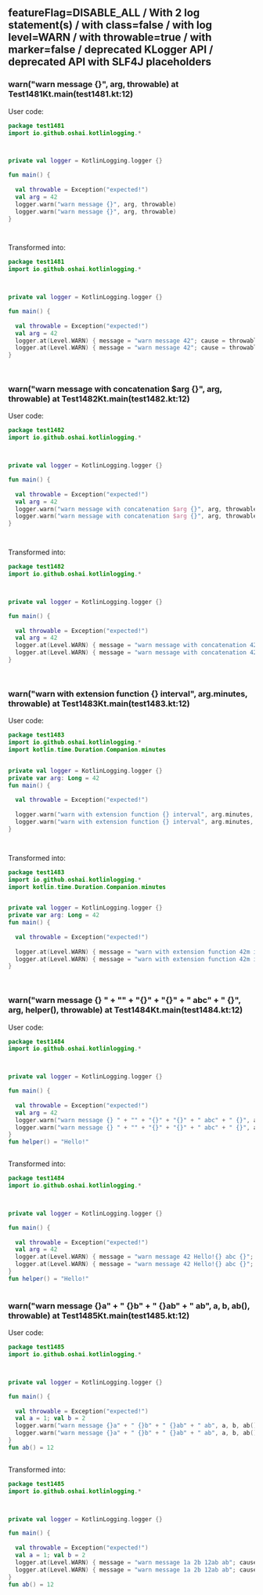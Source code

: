 ## featureFlag=DISABLE_ALL / With 2 log statement(s) / with class=false / with log level=WARN / with throwable=true / with marker=false / deprecated KLogger API / deprecated API with SLF4J placeholders



###  warn("warn message {}", arg, throwable) at Test1481Kt.main(test1481.kt:12)

User code:
```kotlin
package test1481
import io.github.oshai.kotlinlogging.*



private val logger = KotlinLogging.logger {}

fun main() {
  
  val throwable = Exception("expected!")
  val arg = 42
  logger.warn("warn message {}", arg, throwable)
  logger.warn("warn message {}", arg, throwable)
}




```
  
Transformed into:
```kotlin
package test1481
import io.github.oshai.kotlinlogging.*



private val logger = KotlinLogging.logger {}

fun main() {
  
  val throwable = Exception("expected!")
  val arg = 42
  logger.at(Level.WARN) { message = "warn message 42"; cause = throwable; internalCompilerData = KLoggingEventBuilder.InternalCompilerData(messageTemplate = "warn message {}")
  logger.at(Level.WARN) { message = "warn message 42"; cause = throwable; internalCompilerData = KLoggingEventBuilder.InternalCompilerData(messageTemplate = "warn message {}")
}




```

###  warn("warn message with concatenation $arg {}", arg, throwable) at Test1482Kt.main(test1482.kt:12)

User code:
```kotlin
package test1482
import io.github.oshai.kotlinlogging.*



private val logger = KotlinLogging.logger {}

fun main() {
  
  val throwable = Exception("expected!")
  val arg = 42
  logger.warn("warn message with concatenation $arg {}", arg, throwable)
  logger.warn("warn message with concatenation $arg {}", arg, throwable)
}




```
  
Transformed into:
```kotlin
package test1482
import io.github.oshai.kotlinlogging.*



private val logger = KotlinLogging.logger {}

fun main() {
  
  val throwable = Exception("expected!")
  val arg = 42
  logger.at(Level.WARN) { message = "warn message with concatenation 42 42"; cause = throwable; internalCompilerData = KLoggingEventBuilder.InternalCompilerData(messageTemplate = "warn message with concatenation 42 {}")
  logger.at(Level.WARN) { message = "warn message with concatenation 42 42"; cause = throwable; internalCompilerData = KLoggingEventBuilder.InternalCompilerData(messageTemplate = "warn message with concatenation 42 {}")
}




```

###  warn("warn with extension function {} interval", arg.minutes, throwable) at Test1483Kt.main(test1483.kt:12)

User code:
```kotlin
package test1483
import io.github.oshai.kotlinlogging.*
import kotlin.time.Duration.Companion.minutes


private val logger = KotlinLogging.logger {}
private var arg: Long = 42
fun main() {
  
  val throwable = Exception("expected!")
  
  logger.warn("warn with extension function {} interval", arg.minutes, throwable)
  logger.warn("warn with extension function {} interval", arg.minutes, throwable)
}




```
  
Transformed into:
```kotlin
package test1483
import io.github.oshai.kotlinlogging.*
import kotlin.time.Duration.Companion.minutes


private val logger = KotlinLogging.logger {}
private var arg: Long = 42
fun main() {
  
  val throwable = Exception("expected!")
  
  logger.at(Level.WARN) { message = "warn with extension function 42m interval"; cause = throwable; internalCompilerData = KLoggingEventBuilder.InternalCompilerData(messageTemplate = "warn with extension function {} interval")
  logger.at(Level.WARN) { message = "warn with extension function 42m interval"; cause = throwable; internalCompilerData = KLoggingEventBuilder.InternalCompilerData(messageTemplate = "warn with extension function {} interval")
}




```

###  warn("warn message {} " + "" + "{}" + "{}" + " abc" + " {}", arg, helper(), throwable) at Test1484Kt.main(test1484.kt:12)

User code:
```kotlin
package test1484
import io.github.oshai.kotlinlogging.*



private val logger = KotlinLogging.logger {}

fun main() {
  
  val throwable = Exception("expected!")
  val arg = 42
  logger.warn("warn message {} " + "" + "{}" + "{}" + " abc" + " {}", arg, helper(), throwable)
  logger.warn("warn message {} " + "" + "{}" + "{}" + " abc" + " {}", arg, helper(), throwable)
}
fun helper() = "Hello!"



```
  
Transformed into:
```kotlin
package test1484
import io.github.oshai.kotlinlogging.*



private val logger = KotlinLogging.logger {}

fun main() {
  
  val throwable = Exception("expected!")
  val arg = 42
  logger.at(Level.WARN) { message = "warn message 42 Hello!{} abc {}"; cause = throwable; internalCompilerData = KLoggingEventBuilder.InternalCompilerData(messageTemplate = "warn message {} {}{} abc {}")
  logger.at(Level.WARN) { message = "warn message 42 Hello!{} abc {}"; cause = throwable; internalCompilerData = KLoggingEventBuilder.InternalCompilerData(messageTemplate = "warn message {} {}{} abc {}")
}
fun helper() = "Hello!"



```

###  warn("warn message {}a" + " {}b" + " {}ab" + " ab", a, b, ab(), throwable) at Test1485Kt.main(test1485.kt:12)

User code:
```kotlin
package test1485
import io.github.oshai.kotlinlogging.*



private val logger = KotlinLogging.logger {}

fun main() {
  
  val throwable = Exception("expected!")
  val a = 1; val b = 2
  logger.warn("warn message {}a" + " {}b" + " {}ab" + " ab", a, b, ab(), throwable)
  logger.warn("warn message {}a" + " {}b" + " {}ab" + " ab", a, b, ab(), throwable)
}
fun ab() = 12



```
  
Transformed into:
```kotlin
package test1485
import io.github.oshai.kotlinlogging.*



private val logger = KotlinLogging.logger {}

fun main() {
  
  val throwable = Exception("expected!")
  val a = 1; val b = 2
  logger.at(Level.WARN) { message = "warn message 1a 2b 12ab ab"; cause = throwable; internalCompilerData = KLoggingEventBuilder.InternalCompilerData(messageTemplate = "warn message {}a {}b {}ab ab")
  logger.at(Level.WARN) { message = "warn message 1a 2b 12ab ab"; cause = throwable; internalCompilerData = KLoggingEventBuilder.InternalCompilerData(messageTemplate = "warn message {}a {}b {}ab ab")
}
fun ab() = 12



```
